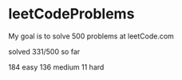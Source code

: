 # leetCodeProblems
My goal is to solve 500 problems at leetCode.com

solved 331/500 so far

184 easy
136 medium
11 hard
